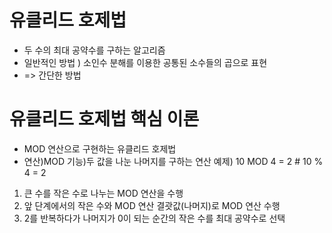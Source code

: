 # 유클리드 호제법
- 두 수의 최대 공약수를 구하는 알고리즘
- 일반적인 방법 ) 소인수 분해를 이용한 공통된 소수들의 곱으로 표현
- => 간단한 방법 

# 유클리드 호제법 핵심 이론
- MOD 연산으로 구현하는 유클리드 호제법
- 연산)MOD  기능)두 값을 나눈 나머지를 구하는 연산  예제) 10 MOD 4 = 2 # 10 % 4 = 2
1. 큰 수를 작은 수로 나누는 MOD 연산을 수행
2. 앞 단계에서의 작은 수와 MOD 연산 결괏값(나머지)로 MOD 연산 수행
3. 2를 반복하다가 나머지가 0이 되는 순간의 작은 수를 최대 공약수로 선택
